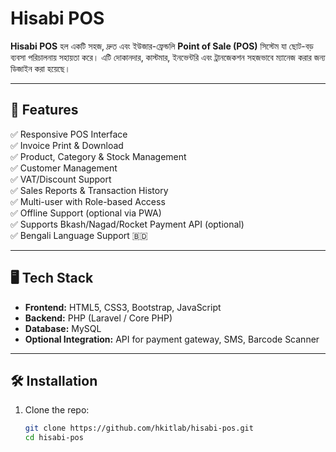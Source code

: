 # Hisabi POS

**Hisabi POS** হল একটি সহজ, দ্রুত এবং ইউজার-ফ্রেন্ডলি **Point of Sale (POS)** সিস্টেম যা ছোট-বড় ব্যবসা পরিচালনায় সহায়তা করে। এটি দোকানদার, কাস্টমার, ইনভেন্টরি এবং ট্রানজেকশন সহজভাবে ম্যানেজ করার জন্য ডিজাইন করা হয়েছে।

---

## 🚀 Features

✅ Responsive POS Interface  
✅ Invoice Print & Download  
✅ Product, Category & Stock Management  
✅ Customer Management  
✅ VAT/Discount Support  
✅ Sales Reports & Transaction History  
✅ Multi-user with Role-based Access  
✅ Offline Support (optional via PWA)  
✅ Supports Bkash/Nagad/Rocket Payment API (optional)  
✅ Bengali Language Support 🇧🇩  

---

## 🖥️ Tech Stack

- **Frontend:** HTML5, CSS3, Bootstrap, JavaScript
- **Backend:** PHP (Laravel / Core PHP)
- **Database:** MySQL
- **Optional Integration:** API for payment gateway, SMS, Barcode Scanner

---

## 🛠 Installation

1. Clone the repo:
   ```bash
   git clone https://github.com/hkitlab/hisabi-pos.git
   cd hisabi-pos
